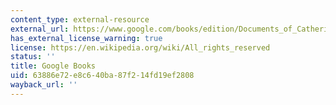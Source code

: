 ```yaml
---
content_type: external-resource
external_url: https://www.google.com/books/edition/Documents_of_Catherine_the_Great/35OZl_99gM0C?hl=en&gbpv=1
has_external_license_warning: true
license: https://en.wikipedia.org/wiki/All_rights_reserved
status: ''
title: Google Books
uid: 63886e72-e8c6-40ba-87f2-14fd19ef2808
wayback_url: ''
---
```

